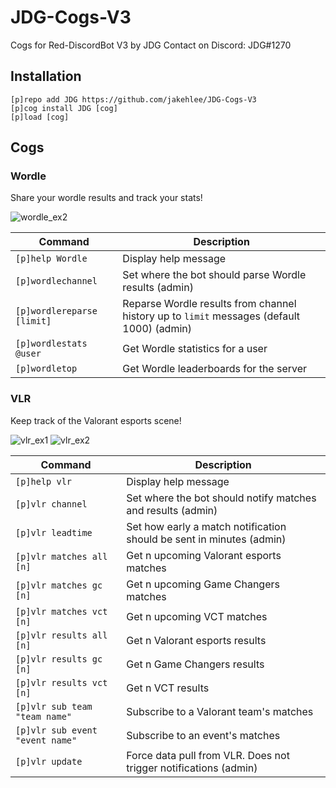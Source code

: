 # JDG-Cogs-V3
Cogs for Red-DiscordBot V3 by JDG
Contact on Discord: JDG#1270 

## Installation
```
[p]repo add JDG https://github.com/jakehlee/JDG-Cogs-V3
[p]cog install JDG [cog]
[p]load [cog]
```

## Cogs

### Wordle
Share your wordle results and track your stats!

![wordle_ex2](https://user-images.githubusercontent.com/1744665/150098234-15f95e13-9c8c-40a0-a3a8-f6d1772a86ca.PNG)

| Command | Description |
| -- | -- |
| `[p]help Wordle` |  Display help message |
| `[p]wordlechannel` | Set where the bot should parse Wordle results (admin) |
| `[p]wordlereparse [limit]` | Reparse Wordle results from channel history up to `limit` messages (default 1000) (admin)|
| `[p]wordlestats @user` | Get Wordle statistics for a user |
| `[p]wordletop` | Get Wordle leaderboards for the server |

### VLR
Keep track of the Valorant esports scene!

![vlr_ex1](https://github.com/jakehlee/JDG-Cogs-V3/assets/1744665/a885b36c-520d-4226-8810-eaa673e104fd)
![vlr_ex2](https://github.com/jakehlee/JDG-Cogs-V3/assets/1744665/5d245696-fd01-496c-8952-37d6273ecfd1)

| Command | Description |
| -- | -- |
| `[p]help vlr` | Display help message |
| `[p]vlr channel` | Set where the bot should notify matches and results (admin) |
| `[p]vlr leadtime` | Set how early a match notification should be sent in minutes (admin) |
| `[p]vlr matches all [n]` | Get n upcoming Valorant esports matches |
| `[p]vlr matches gc [n]` | Get n upcoming Game Changers matches |
| `[p]vlr matches vct [n]` | Get n upcoming VCT matches |
| `[p]vlr results all [n]` | Get n Valorant esports results |
| `[p]vlr results gc [n]` | Get n Game Changers results |
| `[p]vlr results vct [n]` | Get n VCT results |
| `[p]vlr sub team "team name"` | Subscribe to a Valorant team's matches |
| `[p]vlr sub event "event name"` | Subscribe to an event's matches |
| `[p]vlr update` | Force data pull from VLR. Does not trigger notifications (admin) |
